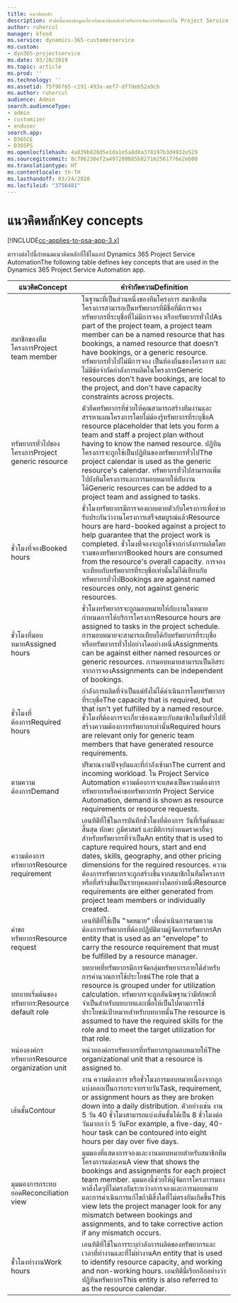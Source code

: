 ```yaml
---
title: แนวคิดหลัก
description: หัวข้อนี้แสดงข้อมูลเกี่ยวกับแนวคิดหลักสำหรับการจัดการทรัพยากรใน Project Service Automation
author: ruhercul
manager: kfend
ms.service: dynamics-365-customerservice
ms.custom:
- dyn365-projectservice
ms.date: 03/28/2019
ms.topic: article
ms.prod: ''
ms.technology: ''
ms.assetid: f5f96f65-c191-493a-aef7-df7deb52a9cb
ms.author: ruhercul
audience: Admin
search.audienceType:
- admin
- customizer
- enduser
search.app:
- D365CE
- D365PS
ms.openlocfilehash: 4a839b828d5e1da1e5a8d8a378197b3d4932e529
ms.sourcegitcommit: 8c786230ef2a497280885b827162561776e2eb00
ms.translationtype: HT
ms.contentlocale: th-TH
ms.lasthandoff: 03/24/2020
ms.locfileid: "3756481"
---
```

# <a name="key-concepts"></a><span data-ttu-id="b6b5c-103">แนวคิดหลัก</span><span class="sxs-lookup"><span data-stu-id="b6b5c-103">Key concepts</span></span>

[!INCLUDE[cc-applies-to-psa-app-3.x](../includes/cc-applies-to-psa-app-3x.md)]

<span data-ttu-id="b6b5c-104">ตารางต่อไปนี้กำหนดแนวคิดหลักที่ใช้ในแอป Dynamics 365 Project Service Automation</span><span class="sxs-lookup"><span data-stu-id="b6b5c-104">The following table defines key concepts that are used in the Dynamics 365 Project Service Automation app.</span></span>

| <span data-ttu-id="b6b5c-105">แนวคิด</span><span class="sxs-lookup"><span data-stu-id="b6b5c-105">Concept</span></span>                    | <span data-ttu-id="b6b5c-106">คำจำกัดความ</span><span class="sxs-lookup"><span data-stu-id="b6b5c-106">Definition</span></span> |
|----------------------------|------------|
| <span data-ttu-id="b6b5c-107">สมาชิกของทีมโครงการ</span><span class="sxs-lookup"><span data-stu-id="b6b5c-107">Project team member</span></span>        | <span data-ttu-id="b6b5c-108">ในฐานะที่เป็นส่วนหนึ่งของทีมโครงการ สมาชิกทีมโครงการสามารถเป็นทรัพยากรที่มีชื่อที่มีการจอง ทรัพยากรที่ระบุชื่อที่ไม่มีการจอง หรือทรัพยากรทั่วไป</span><span class="sxs-lookup"><span data-stu-id="b6b5c-108">As part of the project team, a project team member can be a named resource that has bookings, a named resource that doesn't have bookings, or a generic resource.</span></span> <span data-ttu-id="b6b5c-109">ทรัพยากรทั่วไปไม่มีการจอง เป็นท้องถิ่นของโครงการ และไม่มีข้อจำกัดกำลังการผลิตในโครงการ</span><span class="sxs-lookup"><span data-stu-id="b6b5c-109">Generic resources don't have bookings, are local to the project, and don't have capacity constraints across projects.</span></span> |
| <span data-ttu-id="b6b5c-110">ทรัพยากรทั่วไปของโครงการ</span><span class="sxs-lookup"><span data-stu-id="b6b5c-110">Project generic resource</span></span>   | <span data-ttu-id="b6b5c-111">ตัวยึดทรัพยากรที่ช่วยให้คุณสามารถสร้างทีมงานและสรรหาแผนโครงการโดยไม่ต้องรู้ทรัพยากรที่ระบุชื่อ</span><span class="sxs-lookup"><span data-stu-id="b6b5c-111">A resource placeholder that lets you form a team and staff a project plan without having to know the named resource.</span></span> <span data-ttu-id="b6b5c-112">ปฏิทินโครงการจะถูกใช้เป็นปฏิทินของทรัพยากรทั่วไป</span><span class="sxs-lookup"><span data-stu-id="b6b5c-112">The project calendar is used as the generic resource's calendar.</span></span> <span data-ttu-id="b6b5c-113">ทรัพยากรทั่วไปสามารถเพิ่มไปยังทีมโครงการและการมอบหมายให้กับงานได้</span><span class="sxs-lookup"><span data-stu-id="b6b5c-113">Generic resources can be added to a project team and assigned to tasks.</span></span> |
| <span data-ttu-id="b6b5c-114">ชั่วโมงที่จอง</span><span class="sxs-lookup"><span data-stu-id="b6b5c-114">Booked hours</span></span>               | <span data-ttu-id="b6b5c-115">ชั่วโมงทรัพยากรมีการจองแบบตายตัวกับโครงการเพื่อช่วยรับประกันว่างานโครงการเสร็จสมบูรณ์แล้ว</span><span class="sxs-lookup"><span data-stu-id="b6b5c-115">Resource hours are hard-booked against a project to help guarantee that the project work is completed.</span></span> <span data-ttu-id="b6b5c-116">ชั่วโมงที่จองจะถูกใช้จากกำลังการผลิตโดยรวมของทรัพยากร</span><span class="sxs-lookup"><span data-stu-id="b6b5c-116">Booked hours are consumed from the resource's overall capacity.</span></span> <span data-ttu-id="b6b5c-117">การจองจะเทียบกับทรัพยากรที่ระบุชื่อเท่านั้นไม่ได้เทียบกับทรัพยากรทั่วไป</span><span class="sxs-lookup"><span data-stu-id="b6b5c-117">Bookings are against named resources only, not against generic resources.</span></span> |
| <span data-ttu-id="b6b5c-118">ชั่วโมงที่มอบหมาย</span><span class="sxs-lookup"><span data-stu-id="b6b5c-118">Assigned hours</span></span>             | <span data-ttu-id="b6b5c-119">ชั่วโมงทรัพยากรจะถูกมอบหมายให้กับงานในหมายกำหนดการให้บริการโครงการ</span><span class="sxs-lookup"><span data-stu-id="b6b5c-119">Resource hours are assigned to tasks in the project schedule.</span></span> <span data-ttu-id="b6b5c-120">การมอบหมายจะสามารถเทียบได้กับทรัพยากรที่ระบุชื่อหรือทรัพยากรทั่วไปอย่างใดอย่างหนึ่ง</span><span class="sxs-lookup"><span data-stu-id="b6b5c-120">Assignments can be against either named resources or generic resources.</span></span> <span data-ttu-id="b6b5c-121">การมอบหมายสามารถเป็นอิสระจากการจอง</span><span class="sxs-lookup"><span data-stu-id="b6b5c-121">Assignments can be independent of bookings.</span></span> |
| <span data-ttu-id="b6b5c-122">ชั่วโมงที่ต้องการ</span><span class="sxs-lookup"><span data-stu-id="b6b5c-122">Required hours</span></span>             | <span data-ttu-id="b6b5c-123">กำลังการผลิตที่จำเป็นแต่ยังไม่ได้ดำเนินการโดยทรัพยากรที่ระบุชื่อ</span><span class="sxs-lookup"><span data-stu-id="b6b5c-123">The capacity that is required, but that isn't yet fulfilled by a named resource.</span></span> <span data-ttu-id="b6b5c-124">ชั่วโมงที่ต้องการจะเกี่ยวข้องเฉพาะกับสมาชิกในทีมทั่วไปที่สร้างความต้องการทรัพยากรเท่านั้น</span><span class="sxs-lookup"><span data-stu-id="b6b5c-124">Required hours are relevant only for generic team members that have generated resource requirements.</span></span> |
| <span data-ttu-id="b6b5c-125">ตามความต้องการ</span><span class="sxs-lookup"><span data-stu-id="b6b5c-125">Demand</span></span>                     | <span data-ttu-id="b6b5c-126">ปริมาณงานปัจจุบันและที่กำลังเข้ามา</span><span class="sxs-lookup"><span data-stu-id="b6b5c-126">The current and incoming workload.</span></span> <span data-ttu-id="b6b5c-127">ใน Project Service Automation ความต้องการจะแสดงเป็นความต้องการทรัพยากรหรือคำขอทรัพยากร</span><span class="sxs-lookup"><span data-stu-id="b6b5c-127">In Project Service Automation, demand is shown as resource requirements or resource requests.</span></span> |
| <span data-ttu-id="b6b5c-128">ความต้องการทรัพยากร</span><span class="sxs-lookup"><span data-stu-id="b6b5c-128">Resource requirement</span></span>       | <span data-ttu-id="b6b5c-129">เอนทิตีที่ใช้ในการบันทึกชั่วโมงที่ต้องการ วันที่เริ่มต้นและสิ้นสุด ทักษะ ภูมิศาสตร์ และมิติการกำหนดราคาอื่นๆสำหรับทรัพยากรที่จำเป็น</span><span class="sxs-lookup"><span data-stu-id="b6b5c-129">An entity that is used to capture required hours, start and end dates, skills, geography, and other pricing dimensions for the required resources.</span></span> <span data-ttu-id="b6b5c-130">ความต้องการทรัพยากรจะถูกสร้างขึ้นจากสมาชิกในทีมโครงการหรือที่สร้างขึ้นเป็นรายบุคคลอย่างใดอย่างหนึ่ง</span><span class="sxs-lookup"><span data-stu-id="b6b5c-130">Resource requirements are either generated from project team members or individually created.</span></span> |
| <span data-ttu-id="b6b5c-131">คำขอทรัพยากร</span><span class="sxs-lookup"><span data-stu-id="b6b5c-131">Resource request</span></span>           | <span data-ttu-id="b6b5c-132">เอนทิตีที่ใช้เป็น "จดหมาย" เพื่อดำเนินการตามความต้องการทรัพยากรที่ต้องปฏิบัติตามผู้จัดการทรัพยากร</span><span class="sxs-lookup"><span data-stu-id="b6b5c-132">An entity that is used as an "envelope" to carry the resource requirement that must be fulfilled by a resource manager.</span></span> |
| <span data-ttu-id="b6b5c-133">บทบาทเริ่มต้นของทรัพยากร:</span><span class="sxs-lookup"><span data-stu-id="b6b5c-133">Resource default role</span></span>      | <span data-ttu-id="b6b5c-134">บทบาทที่ทรัพยากรมีการจัดกลุ่มทรัพยากรภายใต้สำหรับการคำนวณการใช้ประโยชน์</span><span class="sxs-lookup"><span data-stu-id="b6b5c-134">The role that a resource is grouped under for utilization calculation.</span></span> <span data-ttu-id="b6b5c-135">ทรัพยากรจะถูกสันนิษฐานว่ามีทักษะที่จำเป็นสำหรับบทบาทและเพื่อให้เป็นไปตามการใช้ประโยชน์เป้าหมายสำหรับบทบาทนั้น</span><span class="sxs-lookup"><span data-stu-id="b6b5c-135">The resource is assumed to have the required skills for the role and to meet the target utilization for that role.</span></span> |
| <span data-ttu-id="b6b5c-136">หน่ององค์กรทรัพยากร</span><span class="sxs-lookup"><span data-stu-id="b6b5c-136">Resource organization unit</span></span> | <span data-ttu-id="b6b5c-137">หน่วยองค์กรทรัพยากรที่ทรัพยากรถูกมอบหมายให้</span><span class="sxs-lookup"><span data-stu-id="b6b5c-137">The organizational unit that a resource is assigned to.</span></span> |
| <span data-ttu-id="b6b5c-138">เส้นชั้น</span><span class="sxs-lookup"><span data-stu-id="b6b5c-138">Contour</span></span>                    | <span data-ttu-id="b6b5c-139">งาน ความต้องการ หรือชั่วโมงการมอบหมายเนื่องจากถูกแบ่งออกเป็นการกระจายรายวัน</span><span class="sxs-lookup"><span data-stu-id="b6b5c-139">Task, requirement, or assignment hours as they are broken down into a daily distribution.</span></span> <span data-ttu-id="b6b5c-140">ตัวอย่างเช่น งาน 5 วัน 40 ชั่วโมงสามารถแบ่งเส้นชั้นได้เป็น 8 ชั่วโมงต่อวันมากกว่า 5 วัน</span><span class="sxs-lookup"><span data-stu-id="b6b5c-140">For example, a five-day, 40-hour task can be contoured into eight hours per day over five days.</span></span> |
| <span data-ttu-id="b6b5c-141">มุมมองการกระทบยอด</span><span class="sxs-lookup"><span data-stu-id="b6b5c-141">Reconciliation view</span></span>        | <span data-ttu-id="b6b5c-142">มุมมองที่แสดงการจองและงานมอบหมายสำหรับสมาชิกทีมโครงการแต่ละคน</span><span class="sxs-lookup"><span data-stu-id="b6b5c-142">A view that shows the bookings and assignments for each project team member.</span></span> <span data-ttu-id="b6b5c-143">มุมมองนี้ช่วยให้ผู้จัดการโครงการมองหาสิ่งใดๆที่ไม่ตรงกันระหว่างการจองและการมอบหมาย และการดำเนินการแก้ไขถ้ามีสิ่งใดที่ไม่ตรงกันเกิดขึ้น</span><span class="sxs-lookup"><span data-stu-id="b6b5c-143">This view lets the project manager look for any mismatch between bookings and assignments, and to take corrective action if any mismatch occurs.</span></span> |
| <span data-ttu-id="b6b5c-144">ชั่่วโมงทำงาน</span><span class="sxs-lookup"><span data-stu-id="b6b5c-144">Work hours</span></span>                 | <span data-ttu-id="b6b5c-145">เอนทิตีที่ใช้ในการระบุกำลังการผลิตของทรัพยากรและเวลาที่ทำงานและที่ไม่ทำงาน</span><span class="sxs-lookup"><span data-stu-id="b6b5c-145">An entity that is used to identify resource capacity, and working and non-working hours.</span></span> <span data-ttu-id="b6b5c-146">เอนทิตีนี้เรียกอีกอย่างว่าปฏิทินทรัพยากร</span><span class="sxs-lookup"><span data-stu-id="b6b5c-146">This entity is also referred to as the resource calendar.</span></span> |
